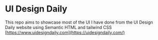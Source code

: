 # UI Design Daily

This repo aims to showcase most of the UI I have done from the UI Design Daily website using Semantic HTML and tailwind CSS [https://www.uidesigndaily.com](https://uidesigndaily.com/)
